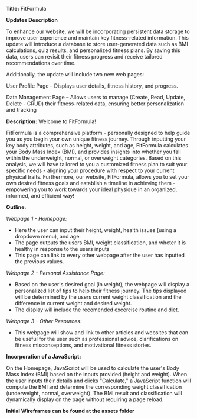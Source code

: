 **Title:** FitFormula

**Updates Description**

To enhance our website, we will be incorporating persistent data storage to improve user experience and maintain key fitness-related information. This update will introduce a database to store user-generated data such as BMI calculations, quiz results, and personalized fitness plans. By saving this data, users can revisit their fitness progress and receive tailored recommendations over time.

Additionally, the update will include two new web pages:

User Profile Page – Displays user details, fitness history, and progress.

Data Management Page – Allows users to manage (Create, Read, Update, Delete - CRUD) their fitness-related data, ensuring better personalization and tracking

**Description:** Welcome to FitFormula!

FitFormula is a comprehensive platform - personally designed to help guide you as you begin your own unique fitness journey. Through inputting your key body attributes, such as height, weight, and age, FitFormula calculates your Body Mass Index (BMI), and provides insights into whether you fall within the underweight, normal, or overweight categories. Based on this analysis, we will have tailored to you a customized fitness plan to suit your specific needs - aligning your procedure with respect to your current physical traits. Furthermore, our website, FitFormula, allows you to set your own desired fitness goals and establish a timeline in achieving them - empowering you to work towards your ideal physique in an organized, informed, and efficient way!

**Outline:**

_Webpage 1 - Homepage:_

- Here the user can input their height, weight, health issues (using a dropdown menu), and age.
- The page outputs the users BMI, weight classification, and wheter it is healthy in response to the users inputs
- This page can link to every other webpage after the user has inputted the previous values.

_Webpage 2 - Personal Assistance Page:_

- Based on the user's desired goal (in weight), the webpage will display a personalized list of tips to help their fitness journey. The tips displayed will be determined by the users current weight classification and the difference in current weight and desired weight.
- The display will include the recomended excercise routine and diet.

_Webpage 3 - Other Resources:_

- This webpage will show and link to other articles and websites that can be useful for the user such as professional advice, clarifications on fitness misconseptions, and motivational fitness stories.

**Incorporation of a JavaScript:**

On the Homepage, JavaScript will be used to calculate the user's Body Mass Index (BMI) based on the inputs provided (height and weight). When the user inputs their details and clicks "Calculate," a JavaScript function will compute the BMI and determine the corresponding weight classification (underweight, normal, overweight). The BMI result and classification will dynamically display on the page without requiring a page reload.

**Initial Wireframes can be found at the assets folder**
